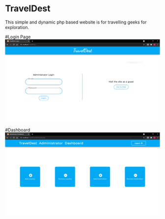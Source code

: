 # TravelDest
This simple and dynamic php based website is for travelling geeks for exploration.

#Login Page
![Login Page](./screenshot/login.PNG)
 
#Dashboard
![DashBoard](./screenshot/dashboard.PNG)
